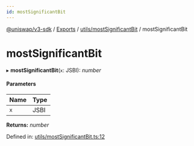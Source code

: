 ```yaml
---
id: mostSignificantBit
---
```

[@uniswap/v3-sdk](../README.md) / [Exports](../modules.md) / [utils/mostSignificantBit](../modules/utils_mostsignificantbit.md) / mostSignificantBit

# mostSignificantBit

▸ **mostSignificantBit**(`x`: JSBI): *number*

#### Parameters

| Name | Type |
| :------ | :------ |
| `x` | JSBI |

**Returns:** *number*

Defined in: [utils/mostSignificantBit.ts:12](https://github.com/Uniswap/uniswap-v3-sdk/blob/aeb1b09/src/utils/mostSignificantBit.ts#L12)
